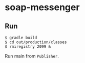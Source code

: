 # soap-messenger

## Run
```
$ gradle build
$ cd out/production/classes
$ rmiregistry 2099 &
```

Run main from `Publisher`.
